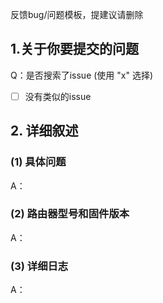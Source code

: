 反馈bug/问题模板，提建议请删除

## 1.关于你要提交的问题

Q：是否搜索了issue (使用 "x" 选择)
* [ ] 没有类似的issue

## 2. 详细叙述

### (1) 具体问题

A：

### (2) 路由器型号和固件版本

A：

### (3) 详细日志

A：
